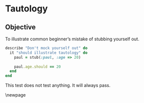 # Tautology #

## Objective ##

To illustrate common beginner’s mistake of stubbing yourself out.

```ruby
describe "Don't mock yourself out" do
  it "should illustrate tautology" do
    paul = stub(:paul, :age => 20)
    
    paul.age.should == 20
  end
end
```

This test does not test anything. It will always pass.

\newpage
